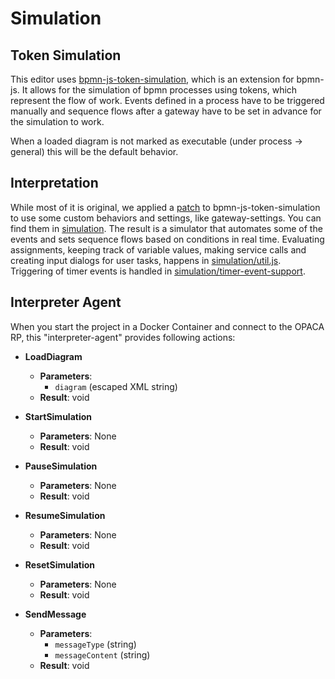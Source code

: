 # Simulation
## Token Simulation
This editor uses [bpmn-js-token-simulation](https://github.com/bpmn-io/bpmn-js-token-simulation/tree/main), which is an extension for bpmn-js. It allows for the simulation of bpmn processes using tokens, which represent the flow of work. Events defined in a process have to be triggered manually and sequence flows after a gateway have to be set in advance for the simulation to work.

When a loaded diagram is not marked as executable (under process -> general) this will be the default behavior.
## Interpretation
While most of it is original, we applied a [patch](../opaca-bpmn-editor/patches) to bpmn-js-token-simulation to use some custom behaviors and settings, like gateway-settings. You can find them in [simulation](../opaca-bpmn-editor/src/simulation). The result is a simulator that automates some of the events and sets sequence flows based on conditions in real time. Evaluating assignments, keeping track of variable values, making service calls and creating input dialogs for user tasks, happens in [simulation/util.js](../opaca-bpmn-editor/src/simulation/util.js). Triggering of timer events is handled in [simulation/timer-event-support](../opaca-bpmn-editor/src/simulation/timer-event-support).
## Interpreter Agent
When you start the project in a Docker Container and connect to the OPACA RP, this "interpreter-agent" provides following actions: 
- **LoadDiagram**
    - **Parameters**:
        - `diagram` (escaped XML string)
    - **Result**: void

- **StartSimulation**
    - **Parameters**: None
    - **Result**: void

- **PauseSimulation**
    - **Parameters**: None
    - **Result**: void

- **ResumeSimulation**
    - **Parameters**: None
    - **Result**: void

- **ResetSimulation**
    - **Parameters**: None
    - **Result**: void

- **SendMessage**
    - **Parameters**:
        - `messageType` (string)
        - `messageContent` (string)
    - **Result**: void